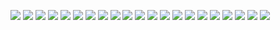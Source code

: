 ![](/source/JVM/Slide01.jpg)
![](/source/JVM/Slide02.jpg)
![](/source/JVM/Slide03.jpg)
![](/source/JVM/Slide04.jpg)
![](/source/JVM/Slide05.jpg)
![](/source/JVM/Slide06.jpg)
![](/source/JVM/Slide07.jpg)
![](/source/JVM/Slide08.jpg)
![](/source/JVM/Slide09.jpg)
![](/source/JVM/Slide10.jpg)
![](/source/JVM/Slide11.jpg)
![](/source/JVM/Slide12.jpg)
![](/source/JVM/Slide13.jpg)
![](/source/JVM/Slide14.jpg)
![](/source/JVM/Slide15.jpg)
![](/source/JVM/Slide16.jpg)
![](/source/JVM/Slide17.jpg)
![](/source/JVM/Slide18.jpg)
![](/source/JVM/Slide19.jpg)
![](/source/JVM/Slide20.jpg)
![](/source/JVM/Slide21.jpg)
